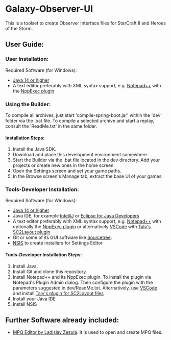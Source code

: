 # Galaxy-Observer-UI
This is a toolset to create Observer Interface files for StarCraft II and Heroes of the Storm.

## User Guide:

### User Installation:
Required Software (for Windows):
* [Java 14 or higher](https://adoptopenjdk.net)
* A text editor preferably with XML syntax support, e.g. [Notepad++](https://notepad-plus-plus.org/) with the [NppExec plugin](https://sourceforge.net/projects/npp-plugins/files/NppExec/)

### Using the Builder:
To compile all archives, just start 'compile-spring-boot.jar' within the 'dev' folder via the .bat file.
To compile a selected archive and start a replay, consult the 'ReadMe.txt' in the same folder.

#### Installation Steps:
1. Install the Java SDK.
2. Download and place this development environment somewhere.
3. Start the Builder via the .bat file located in the dev directory. Add your projects or create new ones in the home screen.
4. Open the Settings screen and set your game paths.
5. In the Browse screen's Manage tab, extract the base UI of your games.

### Tools-Developer Installation:
Required Software (for Windows):
* [Java 14 or higher](https://adoptopenjdk.net)
* Java IDE, for example [IntelliJ](https://www.jetbrains.com/idea/download/#section=windows) or [Eclipse for Java Developers](https://www.eclipse.org/downloads/eclipse-packages/)
* A text editor preferably with XML syntax support, e.g. [Notepad++](https://notepad-plus-plus.org/) with optionally the [NppExec plugin](https://sourceforge.net/projects/npp-plugins/files/NppExec/) or alternatively [VSCode](https://code.visualstudio.com) with [Talv's SC2Layout plugin](https://github.com/Talv/sc2-layouts)
* Git or some of its GUI software like [Sourcetree](https://www.sourcetreeapp.com/).
* [NSIS](https://nsis.sourceforge.io/Main_Page) to create installers for Settings Editor

#### Tools-Developer Installation Steps:
1. Install Java.
2. Install Git and clone this repository.
3. Install Notepad++ and its NppExec plugin.
    To install the plugin via Notepad's Plugin Admin dialog. Then configure the plugin with the parameters suggested in dev/ReadMe.txt.
    Alternatively, use [VSCode](https://code.visualstudio.com) and install [Talv's plugin for SC2Layout files](https://github.com/Talv/sc2-layouts)
4. Install your Java IDE
5. Install NSIS

## Further Software already included:
* [MPQ Editor by Ladislav Zezula](http://www.zezula.net/en/mpq/download.html). It is used to open and create MPQ files.
